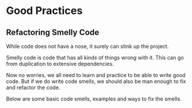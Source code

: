 # Good Practices

## Refactoring Smelly Code

While code does not have a nose, it surely can stink up the project.

Smelly code is code that has all kinds of things wrong with it. This can go from duplication to extensive dependencies.

Now no worries, we all need to learn and practice to be able to write good code. But if we do write code smells, we should also be man enough to fix and refactor the code.

Below are some basic code smells, examples and ways to fix the smells.
